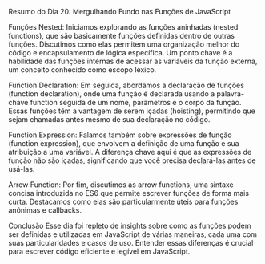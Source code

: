 Resumo do Dia 20: Mergulhando Fundo nas Funções de JavaScript


Funções Nested: Iniciamos explorando as funções aninhadas (nested functions), que são basicamente funções definidas dentro de outras funções. Discutimos como elas permitem uma organização melhor do código e encapsulamento de lógica específica. Um ponto chave é a habilidade das funções internas de acessar as variáveis da função externa, um conceito conhecido como escopo léxico.

Function Declaration: Em seguida, abordamos a declaração de funções (function declaration), onde uma função é declarada usando a palavra-chave function seguida de um nome, parâmetros e o corpo da função. Essas funções têm a vantagem de serem içadas (hoisting), permitindo que sejam chamadas antes mesmo de sua declaração no código.

Function Expression: Falamos também sobre expressões de função (function expression), que envolvem a definição de uma função e sua atribuição a uma variável. A diferença chave aqui é que as expressões de função não são içadas, significando que você precisa declará-las antes de usá-las.

Arrow Function: Por fim, discutimos as arrow functions, uma sintaxe concisa introduzida no ES6 que permite escrever funções de forma mais curta. Destacamos como elas são particularmente úteis para funções anônimas e callbacks.

Conclusão
Esse dia foi repleto de insights sobre como as funções podem ser definidas e utilizadas em JavaScript de várias maneiras, cada uma com suas particularidades e casos de uso. Entender essas diferenças é crucial para escrever código eficiente e legível em JavaScript.